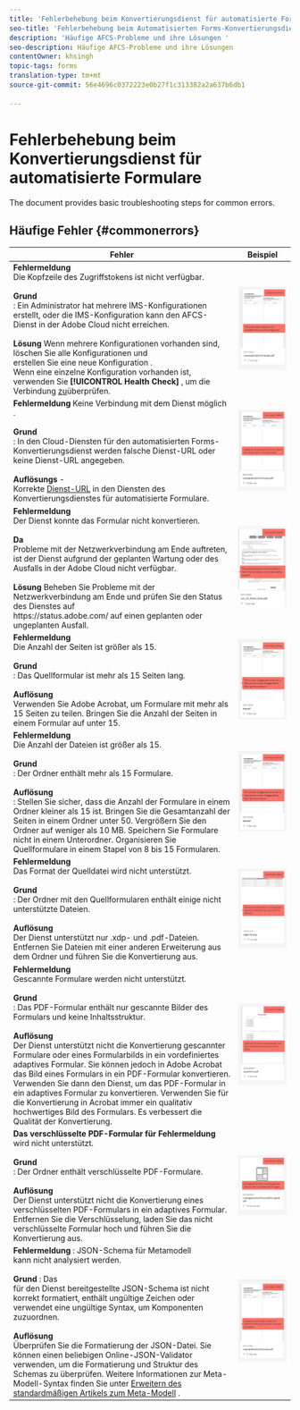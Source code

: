 ```yaml
---
title: 'Fehlerbehebung beim Konvertierungsdienst für automatisierte Formulare '
seo-title: 'Fehlerbehebung beim Automatisierten Forms-Konvertierungsdienst (AFCS) '
description: 'Häufige AFCS-Probleme und ihre Lösungen '
seo-description: Häufige AFCS-Probleme und ihre Lösungen
contentOwner: khsingh
topic-tags: forms
translation-type: tm+mt
source-git-commit: 56e4696c0372223e0b27f1c313382a2a637b6db1

---
```



# Fehlerbehebung beim Konvertierungsdienst für automatisierte Formulare


<!--The article provides information on installation, configuration and administration issues that may arise in an Automated Forms Conversion Service production environment. --> The document  provides basic troubleshooting steps for common errors.

## Häufige Fehler {#commonerrors}
<!--
|Error|Example|
|--- |--- |
|**Error Message** <br> The access token header is not available. <br><br>**Reason** <br> An administrator has created multiple IMS configurations or IMS configuration is not able to reach AFCS service on Adobe Cloud. <br><br>**Resolution** <br> If there are multiple configurations, delete all the configurations and [create a new configuration](configure-service.md#obtainpubliccertificates). <br> If there is a single configuration, use **[!UICONTROL Health Check]** to [check connectivity](configure-service.md#createintegrationoption).|![The access token header is not available](assets/invalid-ims-configuration.png)|
|**Error Message** <br> Unable to connect to the service.  <br><br>**Reason** <br> Incorrect service URL or no service URL is mentioned in Automated Forms Conversion Service cloud services. <br><br>**Resolution** <br> Correct [Service URL](configure-service.md#configure-the-cloud-service) in Automated Forms Conversion Service Cloud services.|![Unable to connect to the service.](assets/wrong-endpoint-configured.png)|
|**Error Message** <br> The service failed to convert the form.  <br><br>**Reason** <br> Network connectivity issues at your end, the service is down due to scheduled maintenance, or outage on Adobe Cloud. <br><br>**Resolution** <br> Resolve network connectivity issues at your end and check the status of the service on https://status.adobe.com/ for a planned or unplanned outage.|![Unable to connect to the service.](assets/service-failure.png)|
|**Error Message** <br> The number of pages is more than 15.  <br><br>**Reason** <br> The source form is more than 15 pages long.  <br><br>**Resolution** <br> Use Adobe Acrobat to split forms with more than 15 pages. Bring the number of pages in a form to less than 15. |![Unable to connect to the service.](assets/number-of-pages.png)|
|**Error Message** <br> The number of files is more than 15.  <br><br>**Reason** <br>  The folder contains more than 15 forms. <br><br>**Resolution** <br> Bring the number of forms in a folder to less than or equal to 15. Bring the total number of pages in a folder less than 50. Bring the size of the folder to less than 10 MB. Do not keep forms in a sub-folder. Organize source forms into a batch of 8-15 forms. |![Unable to connect to the service.](assets/number-of-pages.png)|
|**Error Message** <br> The source file format is not supported.  <br><br>**Reason** <br> The folder containing source forms have some unsupported files. <br><br>**Resolution** <br> The service supports only .xdp and .pdf files. Remove files with any other extension from the folder and run the conversion. |![Unable to connect to the service.](assets/unsupported-file-formats.png)|
|**Error Message** <br> Scanned forms are not supported.  <br><br>**Reason** <br> The PDF form contains only scanned images of the form and contains no content structure. <br><br>**Resolution** <br> The service does not support converting scanned forms or an image of a form to an adaptive out-of-the-box. However, you use Adobe Acrobat to convert the image of a form to a PDF Form. Then, use the service to convert the PDF Form to an adaptive form. Always use a high-quality image of the form for conversion in Acrobat. It improves the quality of the conversion. |![Unable to connect to the service.](assets/scanned-forms-error.png)|
|**Error Message** <br> Encrypted PDF form is not supported.  <br><br>**Reason** <br> The folder contains encrypted PDF forms. <br><br>**Resolution** <br> The service does not support converting an encrypted PDF form to an adaptive form. Remove the encryption, upload the non-encrypted form, and run the conversion. |![Unable to connect to the service.](assets/secured-pdf-form.png)|
|**Error Message** <br> Unable to parse meta-model JSON schema.  <br><br>**Reason** <br> The JSON schema supplied to the service is not properly formatted, contains invalid characters, or uses invalid syntax to map components.  <br><br>**Resolution** <br> Check the formatting of the JSON file. You can use any online JSON validator to check the formatting and structure of the schema. See, [Extend the default meta-model](extending-the-default-meta-model.md) article for information on meta-model syntax. |![Unable to connect to the service.](assets/invalid-meta-model-schema.png)| -->

<table>
<thead>
<tr>
<th>Fehler</th>
<th>Beispiel</th>
</tr>
</thead>
<tbody>
<tr>
<td><strong>Fehlermeldung</strong> <br> Die Kopfzeile des Zugriffstokens ist nicht verfügbar. <br><br><strong>Grund</strong> <br> : Ein Administrator hat mehrere IMS-Konfigurationen erstellt, oder die IMS-Konfiguration kann den AFCS-Dienst in der Adobe Cloud nicht erreichen. <br><br><strong>Lösung</strong> Wenn mehrere Konfigurationen vorhanden sind, löschen Sie alle Konfigurationen und <br> erstellen Sie eine neue Konfiguration <a href="configure-service.md#obtainpubliccertificates"></a>. <br> Wenn eine einzelne Konfiguration vorhanden ist, verwenden Sie <strong>[!UICONTROL Health Check]</strong> , um die Verbindung <a href="configure-service.md#createintegrationoption">zu</a>überprüfen.</td>
<td><img alt="Die Kopfzeile des Zugriffstokens steht nicht zur Verfügung" src="assets/invalid-ims-configuration.png" /></td>
</tr>
<tr>
<td><strong>Fehlermeldung</strong> Keine Verbindung mit dem Dienst möglich <br> .  <br><br><strong>Grund</strong> <br> : In den Cloud-Diensten für den automatisierten Forms-Konvertierungsdienst werden falsche Dienst-URL oder keine Dienst-URL angegeben. <br><br><strong>Auflösungs</strong> - <br> Korrekte <a href="configure-service.md#configure-the-cloud-service">Dienst-URL</a> in den Diensten des Konvertierungsdienstes für automatisierte Formulare.</td>
<td><img alt="Verbindung zum Dienst kann nicht hergestellt werden." src="assets/wrong-endpoint-configured.png" /></td>
</tr>
<tr>
<td><strong>Fehlermeldung</strong> <br> Der Dienst konnte das Formular nicht konvertieren.  <br><br><strong>Da</strong> <br> Probleme mit der Netzwerkverbindung am Ende auftreten, ist der Dienst aufgrund der geplanten Wartung oder des Ausfalls in der Adobe Cloud nicht verfügbar. <br><br><strong>Lösung</strong> Beheben Sie Probleme mit der Netzwerkverbindung am Ende und prüfen Sie den Status des Dienstes auf <br> https://status.adobe.com/ <a href="https://status.adobe.com/"></a> auf einen geplanten oder ungeplanten Ausfall.</td>
<td><img alt="Der Dienst konnte das Formular nicht konvertieren." src="assets/service-failure.png" /></td>
</tr>
<tr>
<td><strong>Fehlermeldung</strong> <br> Die Anzahl der Seiten ist größer als 15.  <br><br><strong>Grund</strong> <br> : Das Quellformular ist mehr als 15 Seiten lang.  <br><br><strong>Auflösung</strong> <br> Verwenden Sie Adobe Acrobat, um Formulare mit mehr als 15 Seiten zu teilen. Bringen Sie die Anzahl der Seiten in einem Formular auf unter 15.</td>
<td><img alt="Die Anzahl der Seiten beträgt mehr als 15." src="assets/number-of-pages.png" /></td>
</tr>
<tr>
<td><strong>Fehlermeldung</strong> <br> Die Anzahl der Dateien ist größer als 15.  <br><br><strong>Grund</strong> <br> : Der Ordner enthält mehr als 15 Formulare. <br><br><strong>Auflösung</strong> <br> : Stellen Sie sicher, dass die Anzahl der Formulare in einem Ordner kleiner als 15 ist. Bringen Sie die Gesamtanzahl der Seiten in einem Ordner unter 50. Vergrößern Sie den Ordner auf weniger als 10 MB. Speichern Sie Formulare nicht in einem Unterordner. Organisieren Sie Quellformulare in einem Stapel von 8 bis 15 Formularen.</td>
<td><img alt="Die Anzahl der Dateien ist größer als 15." src="assets/number-of-pages.png" /></td>
</tr>
<tr>
<td><strong>Fehlermeldung</strong> <br> Das Format der Quelldatei wird nicht unterstützt.  <br><br><strong>Grund</strong> <br> : Der Ordner mit den Quellformularen enthält einige nicht unterstützte Dateien. <br><br><strong>Auflösung</strong> <br> Der Dienst unterstützt nur .xdp- und .pdf-Dateien. Entfernen Sie Dateien mit einer anderen Erweiterung aus dem Ordner und führen Sie die Konvertierung aus.</td>
<td><img alt="Das Quelldateiformat wird nicht unterstützt." src="assets/unsupported-file-formats.png" /></td>
</tr>
<tr>
<td><strong>Fehlermeldung</strong><br> Gescannte Formulare werden nicht unterstützt.  <br><br><strong>Grund</strong> <br> : Das PDF-Formular enthält nur gescannte Bilder des Formulars und keine Inhaltsstruktur. <br><br><strong>Auflösung</strong> <br> Der Dienst unterstützt nicht die Konvertierung gescannter Formulare oder eines Formularbilds in ein vordefiniertes adaptives Formular. Sie können jedoch in Adobe Acrobat das Bild eines Formulars in ein PDF-Formular konvertieren. Verwenden Sie dann den Dienst, um das PDF-Formular in ein adaptives Formular zu konvertieren. Verwenden Sie für die Konvertierung in Acrobat immer ein qualitativ hochwertiges Bild des Formulars. Es verbessert die Qualität der Konvertierung.</td>
<td><img alt="Gescannte Formulare werden nicht unterstützt." src="assets/scanned-forms-error.png" /></td>
</tr>
<tr>
<td><strong>Das verschlüsselte PDF-Formular für Fehlermeldung</strong> <br> wird nicht unterstützt.  <br><br><strong>Grund</strong> <br> : Der Ordner enthält verschlüsselte PDF-Formulare. <br><br><strong>Auflösung</strong> <br> Der Dienst unterstützt nicht die Konvertierung eines verschlüsselten PDF-Formulars in ein adaptives Formular. Entfernen Sie die Verschlüsselung, laden Sie das nicht verschlüsselte Formular hoch und führen Sie die Konvertierung aus.</td>
<td><img alt="Verschlüsseltes PDF-Formular wird nicht unterstützt." src="assets/secured-pdf-form.png" /></td>
</tr>
<tr>
<td><strong>Fehlermeldung</strong> : JSON-Schema für Metamodell <br> kann nicht analysiert werden.  <br><br><strong>Grund</strong> : Das <br> für den Dienst bereitgestellte JSON-Schema ist nicht korrekt formatiert, enthält ungültige Zeichen oder verwendet eine ungültige Syntax, um Komponenten zuzuordnen.  <br><br><strong>Auflösung</strong><br> Überprüfen Sie die Formatierung der JSON-Datei. Sie können einen beliebigen Online-JSON-Validator verwenden, um die Formatierung und Struktur des Schemas zu überprüfen. Weitere Informationen zur Meta-Modell-Syntax finden Sie unter <a href="extending-the-default-meta-model.md">Erweitern des standardmäßigen Artikels zum Meta-Modell</a> .</td>
<td><img alt="JSON-Schema mit Metadatenmodell kann nicht analysiert werden" src="assets/invalid-meta-model-schema.png" /></td>
</tr>
</tbody>
</table>
